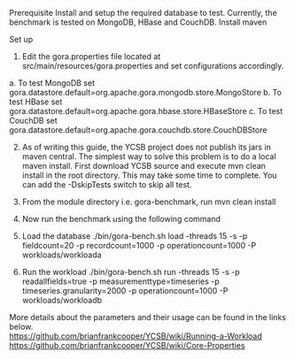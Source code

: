 Prerequisite
Install and setup the required database to test. Currently, the benchmark is tested on MongoDB, HBase and CouchDB.
Install maven

Set up

1. Edit the gora.properties file located at src/main/resources/gora.properties and set configurations accordingly. 

 a. To test MongoDB set gora.datastore.default=org.apache.gora.mongodb.store.MongoStore
 b. To test HBase set gora.datastore.default=org.apache.gora.hbase.store.HBaseStore
 c. To test CouchDB set gora.datastore.default=org.apache.gora.couchdb.store.CouchDBStore

2. As of writing this guide, the YCSB project does not publish its jars in maven central. The simplest way to solve this problem is to do a local maven install. First download YCSB source and execute mvn clean install in the root directory. This may take some time to complete. You can add the -DskipTests switch to skip all test.

3. From the module directory i.e. gora-benchmark, run mvn clean install 

5. Now run the benchmark using the following command

6. Load the database
./bin/gora-bench.sh load -threads 15 -s -p fieldcount=20 -p recordcount=1000 -p operationcount=1000 -P workloads/workloada

7. Run the workload
./bin/gora-bench.sh run -threads 15 -s -p readallfields=true -p measurementtype=timeseries -p timeseries.granularity=2000 -p operationcount=1000 -P workloads/workloadb


More details about the parameters and their usage can be found in the links below.  
https://github.com/brianfrankcooper/YCSB/wiki/Running-a-Workload
https://github.com/brianfrankcooper/YCSB/wiki/Core-Properties
